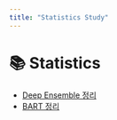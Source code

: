 ```yaml
---
title: "Statistics Study"
---
```


# 📚 Statistics

- [Deep Ensemble 정리](post-01)
- [BART 정리](post-02)
